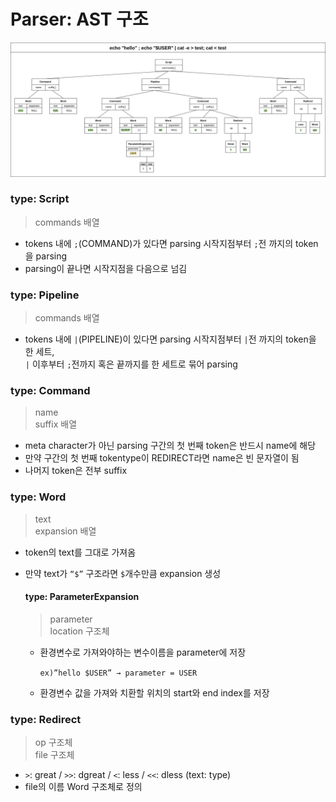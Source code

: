 # Parser: AST 구조

![bash-parser의 결과를 AST로 나타낸 그림](../../.gitbook/assets/image.png)

### type: Script

> commands 배열

* tokens 내에 `;`(COMMAND)가 있다면 parsing 시작지점부터 `;`전 까지의 token을 parsing
* parsing이 끝나면 시작지점을 다음으로 넘김

### type: Pipeline

> commands 배열

* tokens 내에 `|`(PIPELINE)이 있다면 parsing 시작지점부터 `|`전 까지의 token을 한 세트, \
  `|` 이후부터 `;`전까지 혹은 끝까지를 한 세트로 묶어 parsing

### type: Command

> name\
> suffix 배열

* meta character가 아닌 parsing 구간의 첫 번째 token은 반드시 name에 해당
* 만약 구간의 첫 번째 tokentype이 REDIRECT라면 name은 빈 문자열이 됨
* 나머지 token은 전부 suffix

### type: Word

> text\
> expansion 배열

* token의 text를 그대로 가져옴
*   만약 text가 `“$”` 구조라면 `$`개수만큼 expansion 생성

    #### type: ParameterExpansion

    > parameter\
    > location 구조체

    *   환경변수로 가져와야하는 변수이름을 parameter에 저장

        `ex)”hello $USER” → parameter = USER`
    * 환경변수 값을 가져와 치환할 위치의 start와 end index를 저장

### type: Redirect

> op 구조체\
> file 구조체

* `>`: great / `>>`: dgreat / `<`: less / `<<`: dless (text: type)
* file의 이름 Word 구조체로 정의
